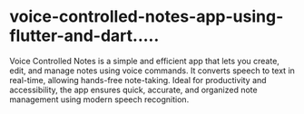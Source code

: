# voice-controlled-notes-app-using-flutter-and-dart.....
Voice Controlled Notes is a simple and efficient app that lets you create, edit, and manage notes using voice commands. It converts speech to text in real-time, allowing hands-free note-taking. Ideal for productivity and accessibility, the app ensures quick, accurate, and organized note management using modern speech recognition.

